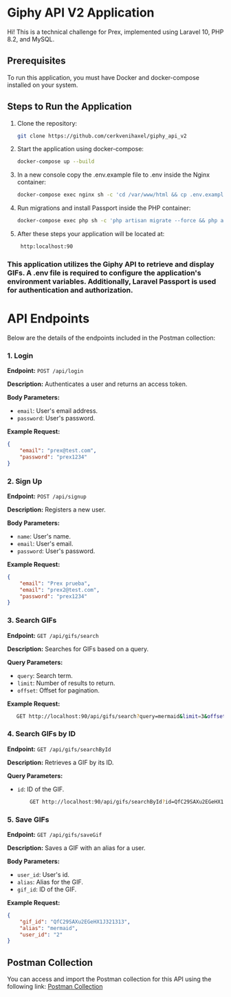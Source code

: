 # Giphy API V2 Application

Hi! This is a technical challenge for Prex, implemented using Laravel 10, PHP 8.2, and MySQL.

## Prerequisites

To run this application, you must have Docker and docker-compose installed on your system.

## Steps to Run the Application

1. Clone the repository:

   ```bash
   git clone https://github.com/cerkvenihaxel/giphy_api_v2

2. Start the application using docker-compose:

    ```bash
    docker-compose up --build

3. In a new console copy the .env.example file to .env inside the Nginx container:

    ```bash
    docker-compose exec nginx sh -c 'cd /var/www/html && cp .env.example .env'

4. Run migrations and install Passport inside the PHP container:

    ```bash
    docker-compose exec php sh -c 'php artisan migrate --force && php artisan passport:install'

5. After these steps your application will be located at:

   ```bash
    http:localhost:90

### This application utilizes the Giphy API to retrieve and display GIFs. A .env file is required to configure the application's environment variables. Additionally, Laravel Passport is used for authentication and authorization.

# API Endpoints

Below are the details of the endpoints included in the Postman collection:

### 1. Login

**Endpoint:** `POST /api/login`

**Description:** Authenticates a user and returns an access token.

**Body Parameters:**
- `email`: User's email address.
- `password`: User's password.

**Example Request:**
```json
{
    "email": "prex@test.com",
    "password": "prex1234"
}
```

### 2. Sign Up

**Endpoint:** `POST /api/signup`

**Description:** Registers a new user.

**Body Parameters:**
- `name`: User's name.
- `email`: User's email.
- `password`: User's password.

**Example Request:**
```json
{
    "email": "Prex prueba",
    "email": "prex2@test.com",
    "password": "prex1234"
}
```

### 3. Search GIFs

**Endpoint:** `GET /api/gifs/search`

**Description:** Searches for GIFs based on a query.

**Query Parameters:**
- `query`: Search term.
- `limit`: Number of results to return.
- `offset`: Offset for pagination.

**Example Request:**

   ```bash
      GET http://localhost:90/api/gifs/search?query=mermaid&limit=3&offset=0
   ```

### 4. Search GIFs by ID

**Endpoint:** `GET /api/gifs/searchById`

**Description:** Retrieves a GIF by its ID.

**Query Parameters:**
- `id`: ID of the GIF.

  ```bash
      GET http://localhost:90/api/gifs/searchById?id=QfC29SAXu2EGeHX1JM
  ```

### 5. Save GIFs

**Endpoint:** `GET /api/gifs/saveGif`

**Description:** Saves a GIF with an alias for a user.

**Body Parameters:**
- `user_id`: User's id.
- `alias`: Alias for the GIF.
- `gif_id`: ID of the GIF.

**Example Request:**
```json
{
    "gif_id": "QfC29SAXu2EGeHX1J321313",
    "alias": "mermaid",
    "user_id": "2"
}
```

## Postman Collection

You can access and import the Postman collection for this API using the following link:
[Postman Collection](https://cloudy-firefly-639715.postman.co/workspace/My-Workspace~121912ce-e052-4297-82cb-de616a23bb7f/collection/19374226-4daf12d8-7289-4207-9e7a-b5f4d58b76bf?action=share&source=collection_link&creator=19374226)

